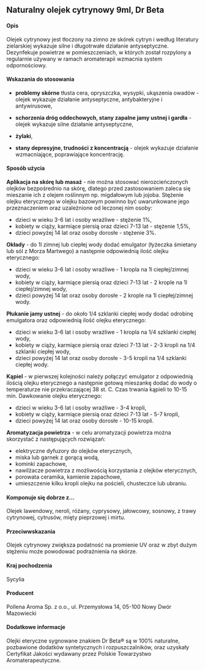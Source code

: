 ##  Naturalny olejek cytrynowy 9ml, Dr Beta

#### Opis 

Olejek cytrynowy jest tłoczony na zimno ze skórek cytryn i według literatury zielarskiej wykazuje silne i długotrwałe działanie antyseptyczne. Dezynfekuje powietrze w pomieszczeniach, w których został rozpylony a regularnie używany w ramach aromaterapii wzmacnia system odpornościowy.

#### Wskazania do stosowania

- **problemy skórne** tłusta cera, opryszczka, wysypki, ukąszenia owadów - olejek wykazuje działanie antyseptyczne, antybakteryjne i antywirusowe,

- **schorzenia dróg oddechowych, stany zapalne jamy ustnej i gardła** - olejek wykazuje silne działanie antyseptyczne,  

- **żylaki**,

- **stany depresyjne, trudności z koncentracją** - olejek wykazuje działanie wzmacniające, poprawiające koncentrację.

#### Sposób użycia  

**Aplikacja na skórę lub masaż** - nie można stosować nierozcieńczonych olejków bezpośrednio na skórę, dlatego przed zastosowaniem zaleca się mieszanie ich z olejem roślinnym np. migdałowym lub jojoba. Stężenie olejku eterycznego w olejku bazowym powinno być uwarunkowane jego przeznaczeniem oraz uzależnione od leczonej nim osoby:
- dzieci w wieku 3-6 lat i osoby wrażliwe - stężenie 1%,
- kobiety w ciąży, karmiące piersią oraz dzieci 7-13 lat - stężenie 1,5%,
- dzieci powyżej 14 lat oraz osoby dorosłe - stężenie 3%. 

**Okłady** - do 1l zimnej lub ciepłej wody dodać emulgator (łyżeczka śmietany lub sól z Morza Martwego) a następnie odpowiednią ilość olejku eterycznego:
- dzieci w wieku 3-6 lat i osoby wrażliwe - 1 kropla na 1l ciepłej/zimnej wody,
- kobiety w ciąży, karmiące piersią oraz dzieci 7-13 lat - 2 krople na 1l ciepłej/zimnej wody,
- dzieci powyżej 14 lat oraz osoby dorosłe - 2 krople na 1l ciepłej/zimnej wody.
  
**Płukanie jamy ustnej** - do około 1/4 szklanki ciepłej wody dodać odrobinę emulgatora oraz odpowiednią ilość olejku eterycznego:
- dzieci w wieku 3-6 lat i osoby wrażliwe - 1 kropla na 1/4 szklanki ciepłej wody,
- kobiety w ciąży, karmiące piersią oraz dzieci 7-13 lat - 2-3 kropli na 1/4 szklanki ciepłej wody,
- dzieci powyżej 14 lat oraz osoby dorosłe - 3-5 kropli na 1/4 szklanki ciepłej wody. 

**Kąpiel** - w pierwszej kolejności należy połączyć emulgator z odpowiednią ilością olejku eterycznego a następnie gotową mieszankę dodać do wody o temperaturze nie przekraczającej 38 st. C. Czas trwania kąpieli to 10-15 min. Dawkowanie olejku eterycznego:
- dzieci w wieku 3-6 lat i osoby wrażliwe - 3-4 kropli,
- kobiety w ciąży, karmiące piersią oraz dzieci 7-13 lat - 5-7 kropli,
- dzieci powyżej 14 lat oraz osoby dorosłe - 10-15 kropli.

**Aromatyzacja powietrza** - w celu aromatyzacji powietrza można skorzystać z następujących rozwiązań:  

- elektryczne dyfuzory do olejków eterycznych,  
- miska lub garnek z gorącą wodą,
- kominki zapachowe,  
- nawilżacze powietrza z możliwością korzystania z olejków eterycznych,  
- porowata ceramika, kamienie zapachowe,   
- umieszczenie kilku kropli olejku na pościeli, chusteczce lub ubraniu.

#### Komponuje się dobrze z…

Olejek lawendowy, neroli, różany, cyprysowy, jałowcowy, sosnowy, z trawy cytrynowej, cytrusów, mięty pieprzowej i mirtu.

#### Przeciwwskazania  

Olejek cytrynowy zwiększa podatność na promienie UV oraz w zbyt dużym stężeniu może powodować podrażnienia na skórze. 

#### Kraj pochodzenia 

Sycylia

#### Producent  

Pollena Aroma Sp. z o.o., ul. Przemysłowa 14, 05-100 Nowy Dwór Mazowiecki

#### Dodatkowe informacje  

Olejki eteryczne sygnowane znakiem Dr Beta® są w 100% naturalne, pozbawione dodatków syntetycznych i rozpuszczalników, oraz uzyskały Certyfikat Jakości wydawany przez Polskie Towarzystwo Aromaterapeutyczne.

